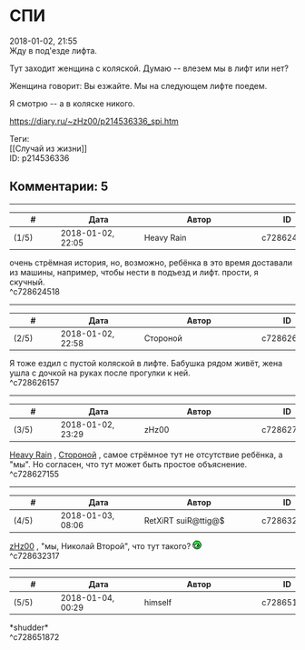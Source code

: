 СПИ
===

  
2018-01-02, 21:55  
 Жду в под'езде лифта.   
   
 Тут заходит женщина с коляской. Думаю -- влезем мы в лифт или нет?   
   
 Женщина говорит: Вы езжайте. Мы на следующем лифте поедем.   
   
 Я смотрю -- а в коляске никого.   
  
<https://diary.ru/~zHz00/p214536336_spi.htm>  
  
Теги:  
[[Случай из жизни]]  
ID: p214536336  


Комментарии: 5
--------------

  


---



|         #         |              Дата              |                     Автор                     |           ID           |
| --- | --- | --- | --- |
| (1/5) | 2018-01-02, 22:05 | Heavy Rain | c728624518 |

  
 очень стрёмная история, но, возможно, ребёнка в это время доставали из машины, например, чтобы нести в подъезд и лифт. прости, я скучный.   
 ^c728624518

---



|         #         |              Дата              |                     Автор                     |           ID           |
| --- | --- | --- | --- |
| (2/5) | 2018-01-02, 22:58 | Стороной | c728626157 |

  
 Я тоже ездил с пустой коляской в лифте. Бабушка рядом живёт, жена ушла с дочкой на руках после прогулки к ней.   
 ^c728626157

---



|         #         |              Дата              |                     Автор                     |           ID           |
| --- | --- | --- | --- |
| (3/5) | 2018-01-02, 23:29 | zHz00 | c728627155 |

  
  [Heavy Rain](http://kogacz.diary.ru "dear j ournal")  ,  [Стороной](http://1047.diary.ru "И васильки, и я, и тополя")  , самое стрёмное тут не отсутствие ребёнка, а "мы". Но согласен, что тут может быть простое объяснение.   
 ^c728627155

---



|         #         |              Дата              |                     Автор                     |           ID           |
| --- | --- | --- | --- |
| (4/5) | 2018-01-03, 08:06 | RetXiRT suiR@ttig@$ | c728632317 |

  
   [zHz00](https://zHz00.diary.ru "Untitled")  , "мы, Николай Второй", что тут такого? ![:smirk:](pics/3222534.gif)    
 ^c728632317

---



|         #         |              Дата              |                     Автор                     |           ID           |
| --- | --- | --- | --- |
| (5/5) | 2018-01-04, 00:29 | himself | c728651872 |

  
 \*shudder\*   
 ^c728651872